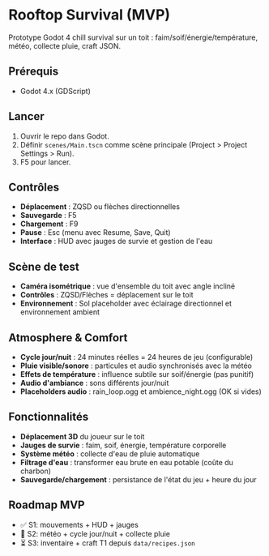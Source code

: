 # Rooftop Survival (MVP)
Prototype Godot 4 chill survival sur un toit : faim/soif/énergie/température, météo, collecte pluie, craft JSON.

## Prérequis
- Godot 4.x (GDScript)

## Lancer
1. Ouvrir le repo dans Godot.
2. Définir `scenes/Main.tscn` comme scène principale (Project > Project Settings > Run).
3. F5 pour lancer.

## Contrôles

- **Déplacement** : ZQSD ou flèches directionnelles
- **Sauvegarde** : F5
- **Chargement** : F9
- **Pause** : Esc (menu avec Resume, Save, Quit)
- **Interface** : HUD avec jauges de survie et gestion de l'eau

## Scène de test

- **Caméra isométrique** : vue d'ensemble du toit avec angle incliné
- **Contrôles** : ZQSD/Flèches = déplacement sur le toit
- **Environnement** : Sol placeholder avec éclairage directionnel et environnement ambient

## Atmosphere & Comfort

- **Cycle jour/nuit** : 24 minutes réelles = 24 heures de jeu (configurable)
- **Pluie visible/sonore** : particules et audio synchronisés avec la météo
- **Effets de température** : influence subtile sur soif/énergie (pas punitif)
- **Audio d'ambiance** : sons différents jour/nuit
- **Placeholders audio** : rain_loop.ogg et ambience_night.ogg (OK si vides)

## Fonctionnalités

- **Déplacement 3D** du joueur sur le toit
- **Jauges de survie** : faim, soif, énergie, température corporelle
- **Système météo** : collecte d'eau de pluie automatique
- **Filtrage d'eau** : transformer eau brute en eau potable (coûte du charbon)
- **Sauvegarde/chargement** : persistance de l'état du jeu + heure du jour

## Roadmap MVP

- ✅ S1: mouvements + HUD + jauges
- 🔄 S2: météo + cycle jour/nuit + collecte pluie
- ⏳ S3: inventaire + craft T1 depuis `data/recipes.json`
